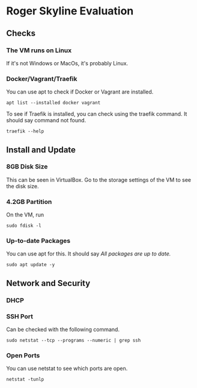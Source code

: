 # Roger Skyline Evaluation

## Checks

### The VM runs on Linux
If it's not Windows or MacOs, it's probably Linux.

### Docker/Vagrant/Traefik
You can use apt to check if Docker or Vagrant are installed.
```
apt list --installed docker vagrant

```
To see if Traefik is installed, you can check using the traefik command. It should say command not found.
```
traefik --help
```

## Install and Update

### 8GB Disk Size
This can be seen in VirtualBox. Go to the storage settings of the VM to see the disk size.

### 4.2GB Partition
On the VM, run
```
sudo fdisk -l
```

### Up-to-date Packages
You can use apt for this. It should say *All packages are up to date.*
```
sudo apt update -y
```
## Network and Security

### DHCP

### SSH Port
Can be checked with the following command.
```
sudo netstat --tcp --programs --numeric | grep ssh
```

### Open Ports
You can use netstat to see which ports are open.
```
netstat -tunlp
```

